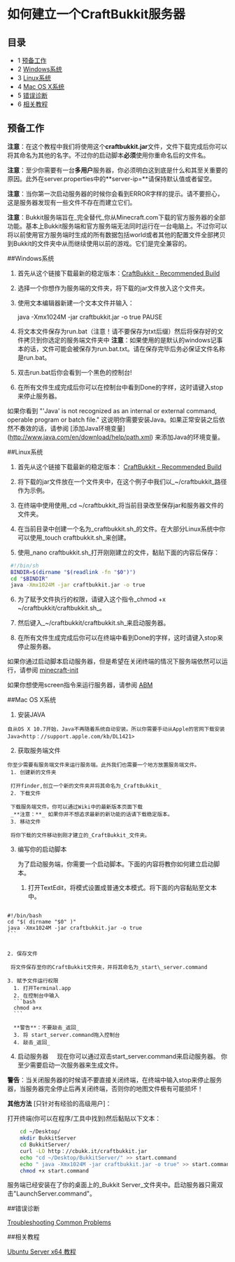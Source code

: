 # 如何建立一个CraftBukkit服务器

## 目录

  * 1 [预备工作](#预备工作)
  * 2 [Windows系统](#windows系统)
  * 3 [Linux系统](#linux系统)
  * 4 [Mac OS X系统](#mac-os-x系统)
  * 5 [错误诊断](#错误诊断)
  * 6 [相关教程](#相关教程)

## 预备工作

**注意**：在这个教程中我们将使用这个**craftbukkit.jar**文件，文件下载完成后你可以将其命名为其他的名字。不过你的启动脚本**必须**使用你重命名后的文件名。

**注意**：至少你需要有一台**多用户**服务器，你必须明白这到底是什么和其至关重要的原因。此外在server.properties中的**server-ip=**请保持默认值或者留空。

**注意**：当你第一次启动服务器的时候你会看到ERROR字样的提示。请不要担心，这是服务器发现有一些文件不存在而建立它们。

**注意**：Bukkit服务端旨在_完全替代_你从Minecraft.com下载的官方服务器的全部功能。基本上Bukkit服务端和官方服务端无法同时运行在一台电脑上。不过你可以将以前使用官方服务端时生成的所有数据包括world或者其他的配置文件全部拷贝到Bukkit的文件夹中从而继续使用以前的游戏。它们是完全兼容的。

##Windows系统

   1. 首先从这个链接下载最新的稳定版本：[CraftBukkit - Recommended Build](http://dl.bukkit.org/latest-rb/craftbukkit.jar)
   
   2. 选择一个你想作为服务端的文件夹，将下载的jar文件放入这个文件夹。
   
   3. 使用文本编辑器新建一个文本文件并输入：


    	java -Xmx1024M -jar craftbukkit.jar -o true
    	PAUSE


   4. 将文本文件保存为run.bat（注意！请不要保存为txt后缀）然后将保存好的文件拷贝到你选定的服务端文件夹中 **注意**：如果使用的是默认的windows记事本的话，文件可能会被保存为run.bat.txt。请在保存完毕后务必保证文件名称是run.bat。
   
   5. 双击run.bat后你会看到一个黑色的控制台!
   
   6. 在所有文件生成完成后你可以在控制台中看到Done的字样，这时请键入stop来停止服务器。

   如果你看到 "'Java' is not recognized as an internal or external command, operable program or batch file." 这说明你需要安装Java。如果正常安装之后依然不奏效的话，请参阅 [添加Java环境变量] (http://www.java.com/en/download/help/path.xml) 来添加Java的环境变量。

##Linux系统

   1. 首先从这个链接下载最新的稳定版本： [CraftBukkit - Recommended Build](http://dl.bukkit.org/latest-rb/craftbukkit.jar)
   
   2. 将下载的jar文件放在一个文件夹中，在这个例子中我们以_~/craftbukkit_路径作为示例。
   
   3. 在终端中使用使用_cd ~/craftbukkit_将当前目录改至保存jar和服务器文件的文件夹。
   
   4. 在当前目录中创建一个名为_craftbukkit.sh_的文件。在大部分Linux系统中你可以使用_touch craftbukkit.sh_来创建。
   
   5. 使用_nano craftbukkit.sh_打开刚刚建立的文件，黏贴下面的内容后保存：
   
   ```bash
	#!/bin/sh
	BINDIR=$(dirname "$(readlink -fn "$0")")
	cd "$BINDIR"
	java -Xmx1024M -jar craftbukkit.jar -o true
   ```  
   
   6. 为了赋予文件执行的权限，请键入这个指令_chmod +x ~/craftbukkit/craftbukkit.sh_。

   7. 然后键入_~/craftbukkit/craftbukkit.sh_来启动服务器。

   8. 在所有文件生成完成后你可以在终端中看到Done的字样，这时请键入stop来停止服务器。

   如果你通过启动脚本启动服务器，但是希望在关闭终端的情况下服务端依然可以运行，请参阅 [minecraft-init](https://github.com/Ahtenus/minecraft-init)

   如果你想使用screen指令来运行服务器，请参阅 [ABM](http://dev.bukkit.org/server-mods/ascii-bukkit-menu/)

##Mac OS X系统

   1. 安装JAVA

    自从OS X 10.7开始，Java不再随着系统自动安装。所以你需要手动从Apple的官网下载安装Java<http：//support.apple.com/kb/DL1421>
   2. 获取服务端文件

    你至少需要有服务端文件来运行服务端。此外我们也需要一个地方放置服务端文件。
     1. 创建新的文件夹

     打开finder,创立一个新的文件夹并将其命名为_CraftBukkit_
     2. 下载文件

     下载服务端文件。你可以通过Wiki中的最新版本页面下载
     _**注意：**_ 如果你并不想追求最新的新功能的话请下载稳定版本。
     3. 移动文件

     将你下载的文件移动到刚才建立的_CraftBukkit_文件夹。
  3. 编写你的启动脚本

     为了启动服务端，你需要一个启动脚本。下面的内容将教你如何建立启动脚本。
     1. 打开TextEdit，将模式设置成普通文本模式。将下面的内容黏贴至文本中。
     ```bash
	#!/bin/bash
	cd "$( dirname "$0" )"
	java -Xmx1024M -jar craftbukkit.jar -o true
	```


    2. 保存文件

     将文件保存至你的CraftBukkit文件夹，并将其命名为_start\_server.command
     
    3. 赋予文件运行权限
      1. 打开Terminal.app
      2. 在控制台中输入
      ```bash
      chmod a+x
      ```
	
	  **警告**：不要敲击_返回_
      3. 将 start_server.command拖入控制台
      4. 敲击_返回_
  4. 启动服务器
     现在你可以通过双击start_server.command来启动服务器。
	 你至少需要启动一次服务器来生成文件。


**警告**：当关闭服务器的时候请不要直接关闭终端，在终端中输入stop来停止服务器，当服务器完全停止后再关闭终端，否则你的地图文件极有可能损坏！

**其他方法** [只针对有经验的高级用户]：

打开终端(你可以在程序/工具中找到)然后黏贴以下文本：

```bash
	cd ~/Desktop/
	mkdir BukkitServer
	cd BukkitServer/
	curl -LO http：//cbukk.it/craftbukkit.jar
	echo "cd ~/Desktop/BukkitServer/" >> start.command
	echo " java -Xmx1024M -jar craftbukkit.jar -o true" >> start.command
	chmod +x start.command
```


服务端已经安装在了你的桌面上的_Bukkit Server_文件夹中。启动服务器只需双击"LaunchServer.command"。

##错误诊断

[Troubleshooting Common Problems](Troubleshooting_Common_Problems.md)

##相关教程

[Ubuntu Server x64 教程](http://forums.bukkit.org/threads/how-to-setup-a-ubuntu-craftbukkit-server-x64-running-java-x64.598/)
